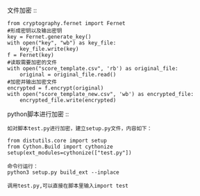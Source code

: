 文件加密 ::

    from cryptography.fernet import Fernet
    #形成密钥以及输出密钥
    key = Fernet.generate_key()
    with open("key", "wb") as key_file:
        key_file.write(key)
    f = Fernet(key)
    #读取需要加密的文件
    with open("score_template.csv", 'rb') as original_file:
        original = original_file.read()
    #加密并输出加密文件
    encrypted = f.encrypt(original)
    with open("score_template_new.csv", 'wb') as encrypted_file:
        encrypted_file.write(encrypted)

python脚本进行加密 ::

    如对脚本test.py进行加密，建立setup.py文件，内容如下：

    from distutils.core import setup
    from Cython.Build import cythonize
    setup(ext_modules=cythonize(["test.py"])
    
    命令行运行：
    python3 setup.py build_ext --inplace

    调用test.py,可以直接在脚本里输入import test